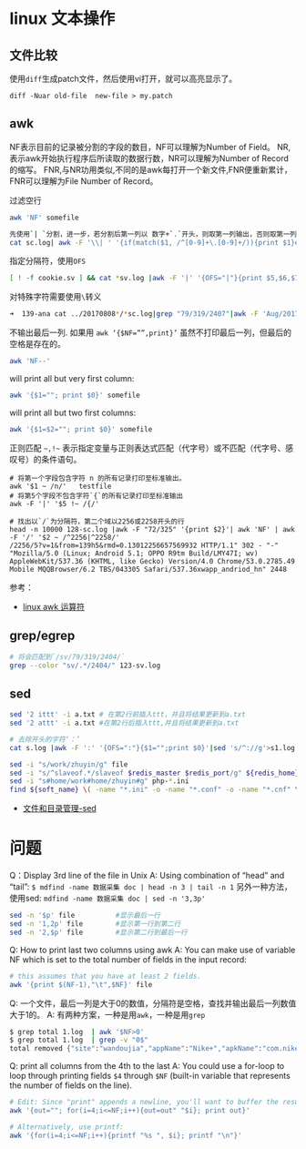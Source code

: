 # linux 文本操作

## 文件比较

使用`diff`生成patch文件，然后使用vi打开，就可以高亮显示了。

```shell
diff -Nuar old-file  new-file > my.patch
```


## awk
NF表示目前的记录被分割的字段的数目，NF可以理解为Number of Field。
NR,表示awk开始执行程序后所读取的数据行数，NR可以理解为Number of Record的缩写。
FNR,与NR功用类似,不同的是awk每打开一个新文件,FNR便重新累计，FNR可以理解为File Number of Record。

过滤空行

```sh
awk 'NF' somefile
```

```sh
先使用`| `分割，进一步，若分割后第一列以 数字+`.`开头，则取第一列输出，否则取第一列输出
cat sc.log| awk -F '\\| ' '{if(match($1, /^[0-9]+\.[0-9]+/)){print $1}else{print $2}}'
```

指定分隔符，使用`OFS`

```sh
[ ! -f cookie.sv ] && cat *sv.log |awk -F '|' '{OFS="|"}{print $5,$6,$7}' > cookie.sv
```

对特殊字符需要使用`\`转义

```sh
➜  139-ana cat ../20170808*/*sc.log|grep "79/319/2407"|awk -F 'Aug/2017:' '{print $2}' | awk -F ' \\+0800\\] "GET /sc/79/319/2407/5\\?v=1&ip='  '{print $1,$2}'|awk -F ' HTTP' '{print $1}'|awk -F '&t=' '{print $1,$2}'|awk -F ':' '{print $1,$3}'|awk '{print $1,$3,$4}'|sort -k 1,3|uniq |wc -l
```

不输出最后一列. 如果用 `awk ‘{$NF=””,print}’` 虽然不打印最后一列，但最后的空格是存在的。

```sh
awk 'NF--'
```

will print all but very first column:

```sh
awk '{$1=""; print $0}' somefile
```

will print all but two first columns:

```sh
awk '{$1=$2=""; print $0}' somefile
```

正则匹配
`~,!~` 表示指定变量与正则表达式匹配（代字号）或不匹配（代字号、感叹号）的条件语句。

```
# 将第一个字段包含字符 n 的所有记录打印至标准输出。
awk '$1 ~ /n/'   testfile
# 将第5个字段不包含字符`{`的所有记录打印至标准输出
awk -F '|' '$5 !~ /{/'

# 找出以`/`为分隔符，第二个域以2256或2258开头的行
head -n 10000 128-sc.log |awk -F "72/325" '{print $2}'| awk 'NF' | awk -F '/' '$2 ~ /^2256|^2258/'
/2256/5?v=1&from=139h5&rmd=0.13012256657569932 HTTP/1.1" 302 - "-" "Mozilla/5.0 (Linux; Android 5.1; OPPO R9tm Build/LMY47I; wv) AppleWebKit/537.36 (KHTML, like Gecko) Version/4.0 Chrome/53.0.2785.49 Mobile MQQBrowser/6.2 TBS/043305 Safari/537.36xwapp_andriod_hn" 2448
```

参考：
- [linux awk 运算符](http://blog.csdn.net/ithomer/article/details/8476621)

## grep/egrep
```sh
# 将会匹配到`/sv/79/319/2404/`
grep --color "sv/.*/2404/" 123-sv.log
```

## sed

```sh
sed '2 ittt' -i a.txt # 在第2行前插入ttt，并且将结果更新到a.txt
sed '2 attt' -i a.txt #在第2行后插入ttt,并且将结果更新到a.txt

# 去除开头的字符‘：’
cat s.log |awk -F ':' '{OFS=":"}{$1="";print $0}'|sed 's/^://g'>s1.log
```

```sh
sed -i "s/work/zhuyin/g" file
sed -i "s/^slaveof.*/slaveof $redis_master $redis_port/g" ${redis_home}/redis.conf
sed -i "s#home/work#home/zhuyin#g" php-*.ini
find ${soft_name} \( -name "*.ini" -o -name "*.conf" -o -name "*.cnf" \) -exec sed -i "s#/home/work#$target_path#g" {} +
```

- [文件和目录管理-sed](http://man.linuxde.net/sed)

# 问题
Q：Display 3rd line of the file in Unix
A: Using combination of “head” and “tail”: `$ mdfind -name 数据采集 doc | head -n 3 | tail -n 1`
另外一种方法，使用sed: `mdfind -name 数据采集 doc | sed -n '3,3p'`

```sh
sed -n '$p' file          #显示最后一行
sed -n '1,2p' file        #显示第一行到第二行
sed -n '2,$p' file        #显示第二行到最后一行
```

Q: How to print last two columns using awk
A: You can make use of variable NF which is set to the total number of fields in the input record:

```sh
# this assumes that you have at least 2 fields.
awk '{print $(NF-1),"\t",$NF}' file
```

Q: 一个文件，最后一列是大于0的数值，分隔符是空格，查找并输出最后一列数值大于1的。
A: 有两种方案，一种是用`awk`，一种是用`grep`

```sh
$ grep total 1.log  | awk '$NF>0'
$ grep total 1.log  | grep -v "0$"
total removed {"site":"wandoujia","appName":"Nike+","apkName":"com.nike.plusgps"} 17
```

Q: print all columns from the 4th to the last
A: You could use a for-loop to loop through printing fields `$4` through `$NF` (built-in variable that represents the number of fields on the line).

```sh
# Edit: Since "print" appends a newline, you'll want to buffer the results:
awk '{out=""; for(i=4;i<=NF;i++){out=out" "$i}; print out}'

# Alternatively, use printf:
awk '{for(i=4;i<=NF;i++){printf "%s ", $i}; printf "\n"}'
```

